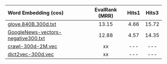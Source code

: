 


| Word Embedding (cos) | EvalRank (MRR) | Hits1 | Hits3 |
| :--- | :---: | :---: | :---: |
| [glove.840B.300d.txt](https://nlp.stanford.edu/projects/glove/) | 13.15 | 4.66 | 15.72 |
| [GoogleNews-vectors-negative300.txt](https://code.google.com/archive/p/word2vec/) | 12.88 | 4.57 | 14.35 |
| [crawl-300d-2M.vec](https://fasttext.cc/docs/en/english-vectors.html) | xx | --- | --- |
| [dict2vec-300d.vec](https://github.com/tca19/dict2vec) | xx | --- | --- |